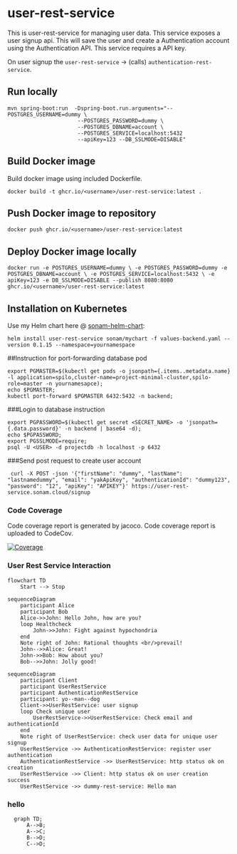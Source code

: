 # user-rest-service
This is user-rest-service for managing user data.
This service exposes a user signup api.  This will save the user
and create a Authentication account using the Authentication API.
This service requires a API key.

On user signup the `user-rest-service` -> (calls) `authentication-rest-service`.

## Run locally

```
mvn spring-boot:run  -Dspring-boot.run.arguments="--POSTGRES_USERNAME=dummy \
                      --POSTGRES_PASSWORD=dummy \
                      --POSTGRES_DBNAME=account \
                      --POSTGRES_SERVICE=localhost:5432
                      --apiKey=123 --DB_SSLMODE=DISABLE"
```
 
 
## Build Docker image

Build docker image using included Dockerfile.


`docker build -t ghcr.io/<username>/user-rest-service:latest .` 

## Push Docker image to repository

`docker push ghcr.io/<username>/user-rest-service:latest`

## Deploy Docker image locally

`docker run -e POSTGRES_USERNAME=dummy \
 -e POSTGRES_PASSWORD=dummy -e POSTGRES_DBNAME=account \
  -e POSTGRES_SERVICE=localhost:5432 \
 -e apiKey=123 -e DB_SSLMODE=DISABLE
 --publish 8080:8080 ghcr.io/<username>/user-rest-service:latest`


## Installation on Kubernetes
Use my Helm chart here @ [sonam-helm-chart](https://github.com/sonamsamdupkhangsar/sonam-helm-chart):

```
helm install user-rest-service sonam/mychart -f values-backend.yaml --version 0.1.15 --namespace=yournamespace
```

##Instruction for port-forwarding database pod
```
export PGMASTER=$(kubectl get pods -o jsonpath={.items..metadata.name} -l application=spilo,cluster-name=project-minimal-cluster,spilo-role=master -n yournamesapce); 
echo $PGMASTER;
kubectl port-forward $PGMASTER 6432:5432 -n backend;
```

###Login to database instruction
```
export PGPASSWORD=$(kubectl get secret <SECRET_NAME> -o 'jsonpath={.data.password}' -n backend | base64 -d);
echo $PGPASSWORD;
export PGSSLMODE=require;
psql -U <USER> -d projectdb -h localhost -p 6432

```
###Send post request to create user account
```
 curl -X POST -json '{"firstName": "dummy", "lastName": "lastnamedummy", "email": "yakApiKey", "authenticationId": "dummy123", "password": "12", "apiKey": "APIKEY"}' https://user-rest-service.sonam.cloud/signup
```

### Code Coverage
Code coverage report is generated by jacoco.  Code coverage report is uploaded to CodeCov.  

[![Coverage](.github/badges/jacoco.svg)](https://github.com/sonamsamdupkhangsar/user-rest-service/actions/workflows/deploy.yml)

### User Rest Service Interaction


```mermaid
flowchart TD
    Start --> Stop
```

```mermaid 
sequenceDiagram
    participant Alice
    participant Bob
    Alice->>John: Hello John, how are you?
    loop Healthcheck
        John->>John: Fight against hypochondria
    end
    Note right of John: Rational thoughts <br/>prevail!
    John-->>Alice: Great!
    John->>Bob: How about you?
    Bob-->>John: Jolly good!
```

```mermaid 
sequenceDiagram
    participant Client
    participant UserRestService
    participant AuthenticationRestService
    participant: yo--man--dog
    Client->>UserRestService: user signup
    loop Check unique user
        UserRestService->>UserRestService: Check email and authenticationId 
    end
    Note right of UserRestService: check user data for unique user signup
    UserRestService ->> AuthenticationRestService: register user authentication
    AuthenticationRestService ->> UserRestService: http status ok on creation
    UserRestService ->> Client: http status ok on user creation success
    UserRestService ->> dummy-rest-service: Hello man
```

### hello
```mermaid
  graph TD;
      A-->B;
      A-->C;
      B-->D;
      C-->D;
```
